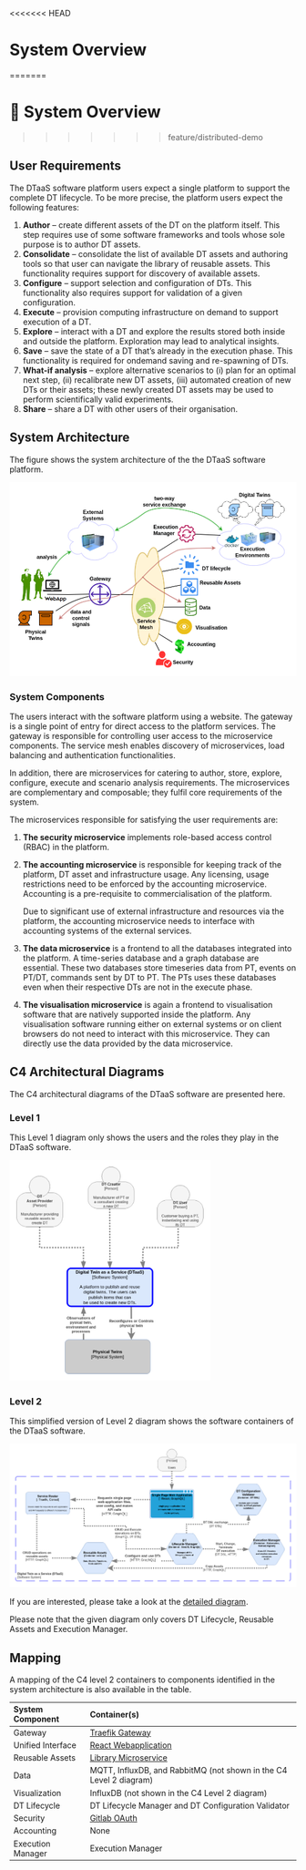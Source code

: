 <<<<<<< HEAD
# System Overview
=======
# :european_castle: System Overview
>>>>>>> feature/distributed-demo

## User Requirements

The DTaaS software platform users expect a single platform
to support the complete DT lifecycle. To be more precise, the platform users expect the following features:

1. **Author** – create different assets of the DT on the
platform itself. This step requires use of some software
frameworks and tools whose sole purpose is to author
DT assets.
1. **Consolidate** – consolidate the list of available DT assets
and authoring tools so that user can navigate the library
of reusable assets. This functionality requires support
for discovery of available assets.
1. **Configure** – support selection and configuration of
DTs. This functionality also requires support for validation of a given configuration.
1. **Execute** – provision computing infrastructure on demand to support execution of a DT.
1. **Explore** – interact with a DT and explore the results
stored both inside and outside the platform. Exploration
may lead to analytical insights.
1. **Save** – save the state of a DT that’s already in the
execution phase. This functionality is required for ondemand saving and re-spawning of DTs.
1. **What-if analysis** – explore alternative scenarios to (i)
plan for an optimal next step, (ii) recalibrate new DT
assets, (iii) automated creation of new DTs or their
assets; these newly created DT assets may be used to
perform scientifically valid experiments.
1. **Share** – share a DT with other users of their organisation.

## System Architecture

The figure shows the system architecture of the the DTaaS software platform.

![System architecture](architecture.png)

### System Components

The users interact with the software platform using a website.
The gateway is a single point of entry for direct access to the platform
services. The gateway is responsible for controlling user access to
the microservice components. The service mesh
enables discovery of microservices, load balancing and authentication
functionalities.  

In addition, there are microservices for catering to author, store,
explore, configure, execute and scenario analysis requirements.
The microservices are complementary and composable; they fulfil
core requirements of the system.

The microservices responsible for satisfying the user requirements are:

1. **The security microservice** implements
role-based access control (RBAC) in the platform.
1. **The accounting microservice** is responsible for keeping track of the
platform, DT asset and infrastructure usage. Any licensing,
usage restrictions need to be enforced by the accounting
microservice. Accounting is a pre-requisite to commercialisation of
the platform.

    Due to significant use of external
infrastructure and resources via the platform, the accounting
microservice needs to interface with accounting systems of
the external services.

1. **The data microservice** is a frontend to all the databases
integrated into the platform. A time-series database and a
graph database are essential. These two databases store timeseries
data from PT, events on PT/DT, commands sent by
DT to PT. The PTs uses these databases even when their
respective DTs are not in the execute phase.
1. **The visualisation microservice** is again a frontend to
visualisation software that are natively supported inside the platform.
Any visualisation software running either on external
systems or on client browsers do not need to interact with
this microservice. They can directly use the data provided by
the data microservice.

## C4 Architectural Diagrams

The C4 architectural diagrams of the DTaaS software are presented here.

### Level 1

This Level 1 diagram only shows the users and the roles
they play in the DTaaS software.

<img src="C4-L1_diagram.png" alt="C4 Level 1 diagram" width="70%"/>

### Level 2

This simplified version of Level 2 diagram shows
the software containers of the DTaaS software.

![C4 Level 2 diagram](C4-L2_diagram_simplified.png)

If you are interested, please take a look at
the [detailed diagram](C4-L2_diagram_detailed.png).

Please note that the given diagram only
covers DT Lifecycle, Reusable Assets and Execution Manager.

## Mapping

A mapping of the C4 level 2 containers to components
identified in the system architecture is also available in the table.

| System Component | Container(s) |
|:---|:---|
| Gateway | [Traefik Gateway](https://github.com/INTO-CPS-Association/DTaaS/tree/feature/distributed-demo/servers/config/gateway#the-gateway-server) |
| Unified Interface | [React Webapplication](../client/client.md) |
| Reusable Assets | [Library Microservice](../servers/lib/lib-ms.md) |
| Data | MQTT, InfluxDB, and RabbitMQ (not shown in the C4 Level 2 diagram) |
| Visualization | InfluxDB (not shown in the C4 Level 2 diagram) |
| DT Lifecycle | DT Lifecycle Manager and DT Configuration Validator |
| Security | [Gitlab OAuth](../../admin/client/auth.md) |
| Accounting | None |
| Execution Manager | Execution Manager |
